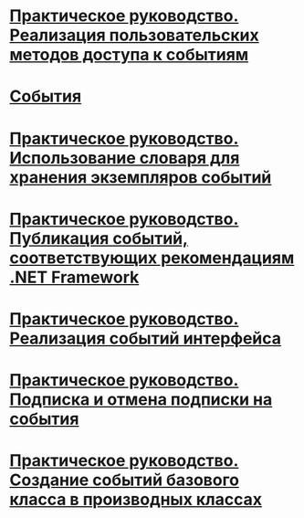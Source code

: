 # [Практическое руководство. Реализация пользовательских методов доступа к событиям](how-to-implement-custom-event-accessors.md)
# [События](index.md)
# [Практическое руководство. Использование словаря для хранения экземпляров событий](how-to-use-a-dictionary-to-store-event-instances.md)
# [Практическое руководство. Публикация событий, соответствующих рекомендациям .NET Framework](how-to-publish-events-that-conform-to-net-framework-guidelines.md)
# [Практическое руководство. Реализация событий интерфейса](how-to-implement-interface-events.md)
# [Практическое руководство. Подписка и отмена подписки на события](how-to-subscribe-to-and-unsubscribe-from-events.md)
# [Практическое руководство. Создание событий базового класса в производных классах](how-to-raise-base-class-events-in-derived-classes.md)
